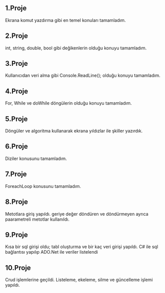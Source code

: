 ## 1.Proje
Ekrana komut yazdırma gibi en temel konuları tamamladım.
## 2.Proje
int, string, double, bool gibi değikenlerin olduğu konuyu  tamamladım.
## 3.Proje
Kullanıcıdan veri alma gibi Console.ReadLine(); olduğu konuyu  tamamladım.
## 4.Proje
For, While ve doWhile döngülerin olduğu konuyu  tamamladım.
## 5.Proje
 Döngüler ve algoritma kullanarak ekrana yıldızlar ile şkiller yazırdık.
## 6.Proje
 Diziler konusunu tamamladım.
## 7.Proje
 ForeachLoop konusunu tamamladım.
 ## 8.Proje
  Metotlara giriş yapıldı. geriye değer döndüren ve döndürmeyen ayrıca paarametreli metotlar kullanıldı.
 ## 9.Proje
  Kısa bir sql girişi oldu; tabl oluşturma ve bir kaç veri girişi yapıldı. C# ile sql bağlantısı yapılıp ADO.Net ile veriler listelendi
 ## 10.Proje
  Crud işlemlerine geçildi. Listeleme, ekeleme, silme ve güncelleme işlemi yapıldı.
